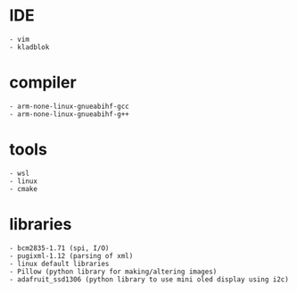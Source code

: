 # IDE
	- vim
	- kladblok

# compiler 
	- arm-none-linux-gnueabihf-gcc
	- arm-none-linux-gnueabihf-g++
# tools
	- wsl
	- linux
	- cmake
# libraries
	- bcm2835-1.71 (spi, I/O)
	- pugixml-1.12 (parsing of xml)
	- linux default libraries
	- Pillow (python library for making/altering images)
	- adafruit_ssd1306 (python library to use mini oled display using i2c)

